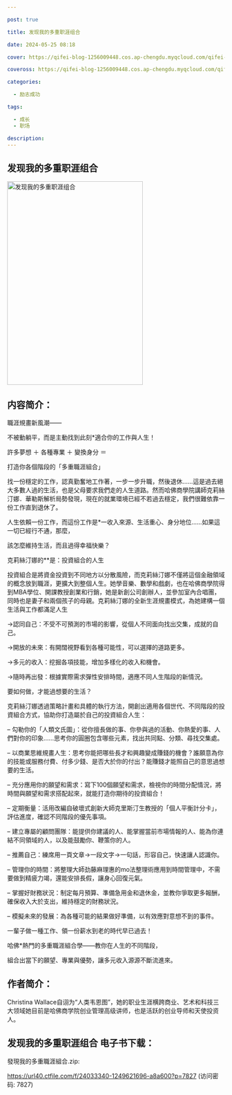 ```yaml
---

post: true

title: 发现我的多重职涯组合

date: 2024-05-25 08:18

cover: https://qifei-blog-1256009448.cos.ap-chengdu.myqcloud.com/qifei-blog/6616332a68eb93571302129f.jpg

coveross: https://qifei-blog-1256009448.cos.ap-chengdu.myqcloud.com/qifei-blog/6616332a68eb93571302129f.jpg

categories:

  - 励志成功

tags:

  - 成长
  - 职场

description:
---
```


## 发现我的多重职涯组合
<img alt="发现我的多重职涯组合 " class="aligncenter loading" data-was-processed="true" decoding="async" fetchpriority="high" height="471" src="https://qifei-blog-1256009448.cos.ap-chengdu.myqcloud.com/qifei-blog/6616332a68eb93571302129f.jpg " style="cursor: zoom-in;" width="314"/>

## 内容简介：

職涯規畫新風潮——

不被動躺平，而是主動找到此刻*適合你的工作與人生！

許多夢想 ＋ 各種專業 ＋ 變換身分 ＝

打造你各個階段的「多重職涯組合」

找一份穩定的工作，認真勤奮地工作著，一步一步升職，然後退休……這是過去絕大多數人過的生活，也是父母要求我們走的人生道路。然而哈佛商學院講師克莉絲汀娜．華勒斯解析局勢發現，現在的就業環境已經不若過去穩定，我們很難依靠一份工作直到退休了。

人生依賴一份工作，而這份工作是*一收入來源、生活重心、身分地位……如果這一切已經行不通，那麼，

該怎麼維持生活，而且過得幸福快樂？

克莉絲汀娜的**是：投資組合的人生

投資組合是將資金投資到不同地方以分散風險，而克莉絲汀娜不僅將這個金融領域的概念放到職涯，更擴大到整個人生。她學音樂、數學和戲劇，也在哈佛商學院得到MBA學位、開課教授創業和行銷，她是新創公司創辦人，並參加室內合唱團，同時也是妻子和兩個孩子的母親。克莉絲汀娜的全新生涯規畫模式，為她建構一個生活與工作都滿足人生

→認同自己：不受不可預測的市場的影響，從個人不同面向找出交集，成就的自己。

→開放的未來：有開闊視野看到各種可能性，可以選擇的道路更多。

→多元的收入：挖掘各項技能，增加多樣化的收入和機會。

→隨時再出發：根據實際需求彈性安排時間，適應不同人生階段的新情況。

要如何做，才能過想要的生活？

克莉絲汀娜透過策略計畫和具體的執行方法，開創出適用各個世代、不同階段的投資組合方式，協助你打造屬於自己的投資組合人生：

– 勾勒你的「人類文氏圖」：從你擅長做的事、你參與過的活動、你熱愛的事、人們對你的印象……思考你的圓圈包含哪些元素，找出共同點、分類、尋找交集處。

– 以商業思維規畫人生：思考你能把哪些長才和興趣變成賺錢的機會？誰願意為你的技能或服務付費、付多少錢、是否大於你的付出？能賺錢才能照自己的意思過想要的生活。

– 充分應用你的願望和需求：寫下100個願望和需求，檢視你的時間分配情況，將時間與願望和需求搭配起來，就能打造你期待的投資組合！

– 定期衡量：活用改編自破壞式創新大師克里斯汀生教授的「個人平衡計分卡」，評估進度，確認不同階段的優先事項。

– 建立專屬的顧問團隊：能提供你建議的人、能掌握當前市場情報的人、能為你連結不同領域的人，以及能鼓勵你、鞭策你的人。

– 推薦自己：練席用一頁文章→一段文字→一句話，形容自己，快速讓人認識你。

– 管理你的時間：將整理大師劲藤麻理惠的mo法整理術應用到時間管理中，不需要做到精疲力竭，還能安排長假，讓身心回復元氣。

– 掌握好財務狀況：制定每月預算、準備急用金和退休金，並教你爭取更多報酬，確保收入大於支出，維持穩定的財務狀況。

– 模擬未來的發展：為各種可能的結果做好準備，以有效應對意想不到的事件。

一輩子做一種工作、領一份薪水到老的時代早已過去！

哈佛*熱門的多重職涯組合學——教你在人生的不同階段，

組合出當下的願望、專業與優勢，讓多元收入源源不斷流進來。

## 作者简介：

Christina Wallace自诩为“人类韦恩图”，她的职业生涯横跨商业、艺术和科技三大领域她目前是哈佛商学院创业管理高级讲师，也是活跃的创业导师和天使投资人。

## 发现我的多重职涯组合 电子书下载：
發現我的多重職涯組合.zip: 

https://url40.ctfile.com/f/24033340-1249621696-a8a600?p=7827 (访问密码: 7827)
